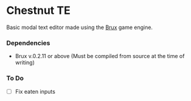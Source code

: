 # Chestnut TE
Basic modal text editor made using the [Brux](https://github.com/KelvinShadewing/brux-gdk) game engine.
### Dependencies
* Brux v.0.2.11 or above (Must be compiled from source at the time of writing)
### To Do
- [ ] Fix eaten inputs
